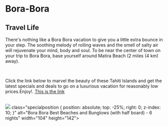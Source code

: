 # Bora-Bora
<!DOCTYLE html>
<html>
  <heading>
    <h2>Travel Life</h2>
  </heading>
  <body>
    <p>There's nothing like a Bora Bora vacation to give you a little extra bounce in your step. The soothing melody of rolling waves and the smell of salty air will rejuvenate your mind, body and soul. To be near the center of town on your trip to Bora Bora, base yourself around Matira Beach (2 miles (4 km) away).</p>
    <br>
    <p>Click the link below to marvel the beauty of these Tahiti Islands and get the latest specials and deals to go on a luxurious vacation for reasonably low prices.Enjoy!. <a href="https://www.borabora.com/">This is the link</a> </p>
  <br>
  <img src="https://www.borabora.com/_client_files/packages/111/bob_intercontinental_le_moanabeach2.jpg"> class="specialposition {
    position: absolute;
    top: -25%;
    right: 0;
    z-index: 10;
}" alt="Bora Bora Best Beaches and Bunglows (with half board) - 6 nights" width="104" height="142">

  </body>
</html>  
